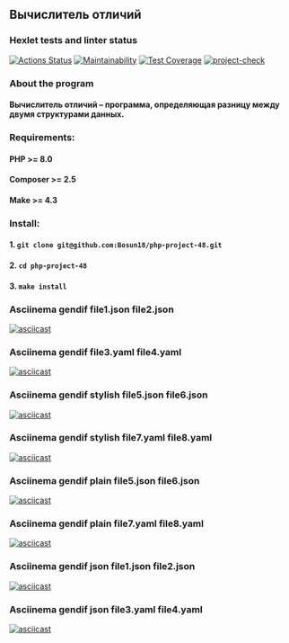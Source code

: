 ## Вычислитель отличий
### Hexlet tests and linter status
[![Actions Status](https://github.com/Bosun18/php-project-48/workflows/hexlet-check/badge.svg)](https://github.com/Bosun18/php-project-48/actions)
[![Maintainability](https://api.codeclimate.com/v1/badges/d99d922887e56fc82ffb/maintainability)](https://codeclimate.com/github/Bosun18/php-project-48/maintainability)
[![Test Coverage](https://api.codeclimate.com/v1/badges/d99d922887e56fc82ffb/test_coverage)](https://codeclimate.com/github/Bosun18/php-project-48/test_coverage)
[![project-check](https://github.com/Bosun18/php-project-48/actions/workflows/project-check.yml/badge.svg)](https://github.com/Bosun18/php-project-48/actions/workflows/project-check.yml)
### About the program
#### Вычислитель отличий – программа, определяющая разницу между двумя структурами данных.
### Requirements:
#### PHP >= 8.0
#### Composer >= 2.5
#### Make >= 4.3
### Install:
#### 1. `git clone git@github.com:Bosun18/php-project-48.git`
#### 2. `cd php-project-48`
#### 3. `make install`
### Asciinema gendif file1.json file2.json
[![asciicast](https://asciinema.org/a/tfYg75aLPYN9iUsNhcoVyWNkQ.svg)](https://asciinema.org/a/tfYg75aLPYN9iUsNhcoVyWNkQ)
### Asciinema gendif file3.yaml file4.yaml
[![asciicast](https://asciinema.org/a/jm1qc4dSzM1WPRi83J3rQPMdp.svg)](https://asciinema.org/a/jm1qc4dSzM1WPRi83J3rQPMdp)
### Asciinema gendif stylish file5.json file6.json
[![asciicast](https://asciinema.org/a/victe1nc8W5WlUGWEwSBvOSCe.svg)](https://asciinema.org/a/victe1nc8W5WlUGWEwSBvOSCe)
### Asciinema gendif stylish file7.yaml file8.yaml
[![asciicast](https://asciinema.org/a/Eyz9IfmrjgJb2IvnlxmNrbbZd.svg)](https://asciinema.org/a/Eyz9IfmrjgJb2IvnlxmNrbbZd)
### Asciinema gendif plain file5.json file6.json
[![asciicast](https://asciinema.org/a/3ytD2DRCoGZ3OhUgcNPk9xdpj.svg)](https://asciinema.org/a/3ytD2DRCoGZ3OhUgcNPk9xdpj)
### Asciinema gendif plain file7.yaml file8.yaml
[![asciicast](https://asciinema.org/a/QoxrbZxn2pCNPMjQQhlRWZeOZ.svg)](https://asciinema.org/a/QoxrbZxn2pCNPMjQQhlRWZeOZ)
### Asciinema gendif json file1.json file2.json
[![asciicast](https://asciinema.org/a/pAL52GgEEur2TsjshPh2HeWl1.svg)](https://asciinema.org/a/pAL52GgEEur2TsjshPh2HeWl1)
### Asciinema gendif json file3.yaml file4.yaml
[![asciicast](https://asciinema.org/a/5Szne1y1XL7wvpjQHxUrt0UnD.svg)](https://asciinema.org/a/5Szne1y1XL7wvpjQHxUrt0UnD)

